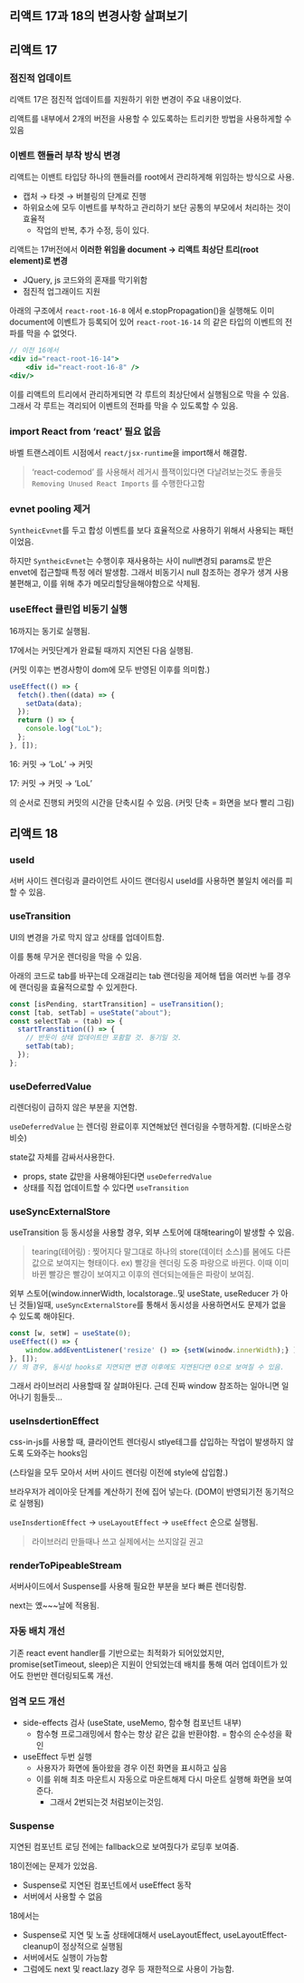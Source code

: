 ## 리액트 17과 18의 변경사항 살펴보기

## 리액트 17

### 점진적 업데이트

리액트 17은 점진적 업데이트를 지원하기 위한 변경이 주요 내용이었다.

리액트를 내부에서 2개의 버전을 사용할 수 있도록하는 트리키한 방법을 사용하게할 수 있음

### 이벤트 핸들러 부착 방식 변경

리액트는 이밴트 타입당 하나의 핸들러를 root에서 관리하게해 위임하는 방식으로 사용.

- 캡처 → 타겟 → 버블링의 단계로 진행
- 하위요소에 모두 이벤트를 부착하고 관리하기 보단 공통의 부모에서 처리하는 것이 효율적
  - 작업의 반복, 추가 수정, 등이 있다.

리액트는 17버전에서 **이러한 위임을 document → 리액트 최상단 트리(root element)로 변경**

- JQuery, js 코드와의 혼재를 막기위함
- 점진적 업그래이드 지원

아래의 구조에서 `react-root-16-8` 에서 e.stopPropagation()을 실행해도 이미 document에 이벤트가 등록되어 있어 `react-root-16-14` 의 같은 타입의 이벤트의 전파를 막을 수 없엇다.

```jsx
// 이전 16에서
<div id="react-root-16-14">
	<div id="react-root-16-8" />
<div/>
```

이를 리액트의 트리에서 관리하게되면 각 루트의 최상단에서 실행됨으로 막을 수 있음.
그래서 각 루트는 격리되어 이벤트의 전파를 막을 수 있도록할 수 있음.

### import React from ‘react’ 필요 없음

바벨 트랜스레이트 시점에서 `react/jsx-runtime`을 import해서 해결함.

> ‘react-codemod’ 를 사용해서 레거시 플잭이있다면 다날려보는것도 좋을듯
> `Removing Unused React Imports` 를 수행한다고함

### evnet pooling 제거

`SyntheicEvnet`를 두고 합성 이벤트를 보다 효율적으로 사용하기 위해서 사용되는 패턴이었음.

하지만 `SyntheicEvnet`는 수행이후 재사용하는 사이 null변경되 params로 받은 envet에 접근할때 특정 에러 발생함. 그래서 비동기시 null 참조하는 경우가 생겨 사용 불편해고, 이를 위해 추가 메모리할당을해야함으로 삭제됨.

### useEffect 클린업 비동기 실행

16까지는 동기로 실행됨.

17에서는 커밋단계가 완료될 때까지 지연된 다음 실행됨.

(커밋 이후는 변경사항이 dom에 모두 반영된 이후를 의미함.)

```jsx
useEffect(() => {
  fetch().then((data) => {
    setData(data);
  });
  return () => {
    console.log("LoL");
  };
}, []);
```

16: 커밋 → ‘LoL’ → 커밋

17: 커밋 → 커밋 → ‘LoL’

의 순서로 진행되 커밋의 시간을 단축시킬 수 있음. (커밋 단축 = 화면을 보다 빨리 그림)

## 리액트 18

### useId

서버 사이드 렌더링과 클라이언트 사이드 랜더링시 useId를 사용하면 불일치 에러를 피할 수 있음.

### useTransition

UI의 변경을 가로 막지 않고 상태를 업데이트함.

이를 통해 무거운 렌더링을 막을 수 있음.

아래의 코드로 tab를 바꾸는데 오래걸리는 tab 랜더링을 제어해 텝을 여러번 누를 경우에 랜더링을 효율적으로할 수 있게한다.

```jsx
const [isPending, startTransition] = useTransition();
const [tab, setTab] = useState("about");
const selectTab = (tab) => {
  startTranstition(() => {
    // 반듯이 상태 업데이트만 포홤할 것. 동기일 것.
    setTab(tab);
  });
};
```

### useDeferredValue

리렌더링이 급하지 않은 부분을 지연함.

`useDeferredValue` 는 렌더링 완료이후 지연해놨던 렌더링을 수행하게함. (디바운스랑 비슷)

state값 자체를 감싸서사용한다.

- props, state 값만을 사용해야된다면 `useDeferredValue`
- 상태를 직접 업데이트할 수 있다면 `useTransition`

### useSyncExternalStore

useTransition 등 동시성을 사용할 경우, 외부 스토어에 대해tearing이 발생할 수 있음.

> tearing(테어링) : 찢어지다 말그대로 하나의 store(데이터 소스)를 봄에도 다른 값으로 보여지는 형태이다.
> ex) 빨강을 렌더링 도중 파랑으로 바뀐다. 이때 이미 바뀐 빨강은 빨강이 보여지고 이후의 렌더되는에들은 파랑이 보여짐.

외부 스토어(window.innerWidth, localstorage..및 useState, useReducer 가 아닌 것들)일때, `useSyncExternalStore`를 통해서 동시성을 사용하면서도 문제가 없을 수 있도록 해야된다.

```jsx
const [w, setW] = useState(0);
useEffect(() => {
	window.addEventListener('resize' () => {setW(winodw.innerWidth);} )
}, []);
// 의 경우, 동시성 hooks로 지연되면 변경 이후에도 지연된다면 0으로 보여질 수 있음.
```

그래서 라이브러리 사용할때 잘 살펴야된다. 근데 진짜 window 참조하는 일아니면 일어나기 힘들듯…

### useInsdertionEffect

css-in-js를 사용할 때, 클라이언트 렌더링시 stlye테그를 삽입하는 작업이 발생하지 않도록 도와주는 hooks임

(스타일을 모두 모아서 서버 사이드 렌더링 이전에 style에 삽입함.)

브라우저가 레이아웃 단계를 계산하기 전에 집어 넣는다. (DOM이 반영되기전 동기적으로 실행됨)

`useInsdertionEffect` → `useLayoutEffect` → `useEffect` 순으로 실행됨.

> 라이브러리 만들때나 쓰고 실제에서는 쓰지않길 권고

### renderToPipeableStream

서버사이드에서 Suspense를 사용해 필요한 부분을 보다 빠른 렌더링함.

next는 옜~~~날에 적용됨.

### 자동 배치 개선

기존 react event handler를 기반으로는 최적화가 되어있었지만, promise(setTimeout, sleep)은 지원이 안되었는데 배치를 통해 여러 업데이트가 있어도 한번만 렌더링되도록 개선.

### 엄격 모드 개선

- side-effects 검사 (useState, useMemo, 함수형 컴포넌트 내부)
  - 함수형 프로그래밍에서 함수는 항상 같은 값을 반환야함. = 함수의 순수성을 확인
- useEffect 두번 실행
  - 사용자가 화면에 돌아왔을 경우 이전 화면을 표시하고 싶음
  - 이를 위해 최초 마운트시 자동으로 마운트해제 다시 마운트 실행해 화면을 보여준다.
    - 그래서 2번되는것 처럼보이는것임.

### Suspense

지연된 컴포넌트 로딩 전에는 fallback으로 보여줬다가 로딩후 보여줌.

18이전에는 문제가 있었음.

- Suspense로 지연된 컴포넌트에서 useEffect 동작
- 서버에서 사용할 수 없음

18에서는

- Suspense로 지연 및 노출 상태에대해서 useLayoutEffect, useLayoutEffect-cleanup이 정상적으로 실행됨
- 서버에서도 실행이 가능함
- 그럼에도 next 및 react.lazy 경우 등 재한적으로 사용이 가능함.
